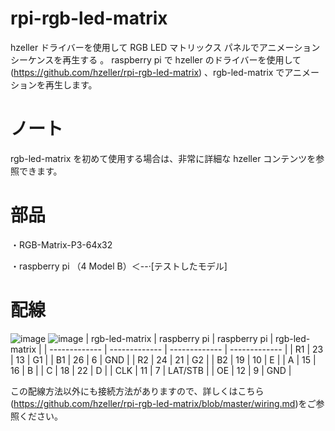 # rpi-rgb-led-matrix
hzeller ドライバーを使用して RGB LED マトリックス パネルでアニメーション シーケンスを再生する 。
raspberry pi で hzeller のドライバーを使用して(https://github.com/hzeller/rpi-rgb-led-matrix) 、rgb-led-matrix でアニメーションを再生します。
# ノート
rgb-led-matrix を初めて使用する場合は、非常に詳細な hzeller コンテンツを参照できます。
# 部品
・RGB-Matrix-P3-64x32

・raspberry pi （4 Model B）＜--·[テストしたモデル]
# 配線
![image](https://user-images.githubusercontent.com/117965518/201274313-14cf2018-9bbc-4c35-b5e2-65dd3f79b187.png)
![image](https://user-images.githubusercontent.com/117965518/201274588-182289b7-def1-45bf-9c60-9d4ffec7659e.png)
| rgb-led-matrix  | raspberry pi | raspberry pi  | rgb-led-matrix |
| ------------- | ------------- | ------------- | ------------- |
| R1  | 23  | 13  | G1  |
| B1  | 26  | 6  | GND  |
| R2  | 24  | 21  | G2  |
| B2  | 19  | 10  | E  |
| A  | 15  | 16  | B  |
| C  | 18  | 22  | D  |
| CLK  | 11  | 7  | LAT/STB  |
| OE  | 12  | 9  | GND  |

この配線方法以外にも接続方法がありますので、詳しくはこちら(https://github.com/hzeller/rpi-rgb-led-matrix/blob/master/wiring.md)をご参照ください。

# 
